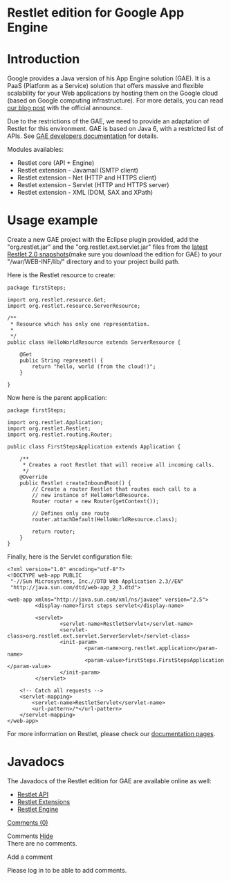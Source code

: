 Restlet edition for Google App Engine
=====================================

Introduction
============

Google provides a Java version of his App Engine solution (GAE). It is a
PaaS (Platform as a Service) solution that offers massive and flexible
scalability for your Web applications by hosting them on the Google
cloud (based on Google computing infrastructure). For more details, you
can read [our blog
post](http://web.archive.org/web/20111118102621/http://blog.noelios.com/2009/04/11/restlet-in-the-cloud-with-google-app-engine/)
with the official announce.

Due to the restrictions of the GAE, we need to provide an adaptation of
Restlet for this environment. GAE is based on Java 6, with a restricted
list of APIs. See [GAE developers
documentation](http://web.archive.org/web/20111118102621/http://code.google.com/intl/fr/appengine/docs/java/overview.html)
for details.

Modules availables:

-   Restlet core (API + Engine)
-   Restlet extension - Javamail (SMTP client)
-   Restlet extension - Net (HTTP and HTTPS client)
-   Restlet extension - Servlet (HTTP and HTTPS server)
-   Restlet extension - XML (DOM, SAX and XPath)

Usage example
=============

Create a new GAE project with the Eclipse plugin provided, add the
"org.restlet.jar" and the "org.restlet.ext.servlet.jar" files from the
[latest Restlet 2.0
snapshots](http://web.archive.org/web/20111118102621/http://www.restlet.org/downloads/unstable)(make
sure you download the edition for GAE) to your "/war/WEB-INF/lib/"
directory and to your project build path.

Here is the Restlet resource to create:

~~~~ {.brush: .java}
package firstSteps;

import org.restlet.resource.Get;
import org.restlet.resource.ServerResource;

/**
 * Resource which has only one representation.
 * 
 */
public class HelloWorldResource extends ServerResource {

    @Get
    public String represent() {
        return "hello, world (from the cloud!)";
    }

}
~~~~

Now here is the parent application:

~~~~ {.brush: .java}
package firstSteps;

import org.restlet.Application;
import org.restlet.Restlet;
import org.restlet.routing.Router;

public class FirstStepsApplication extends Application {

    /**
     * Creates a root Restlet that will receive all incoming calls.
     */
    @Override
    public Restlet createInboundRoot() {
        // Create a router Restlet that routes each call to a
        // new instance of HelloWorldResource.
        Router router = new Router(getContext());

        // Defines only one route
        router.attachDefault(HelloWorldResource.class);

        return router;
    }
}
~~~~

Finally, here is the Servlet configuration file:

~~~~ {.brush: .java}
<?xml version="1.0" encoding="utf-8"?>
<!DOCTYPE web-app PUBLIC
 "-//Sun Microsystems, Inc.//DTD Web Application 2.3//EN"
 "http://java.sun.com/dtd/web-app_2_3.dtd">

<web-app xmlns="http://java.sun.com/xml/ns/javaee" version="2.5">
         <display-name>first steps servlet</display-name>

         <servlet>
                 <servlet-name>RestletServlet</servlet-name>
                 <servlet-class>org.restlet.ext.servlet.ServerServlet</servlet-class>
                 <init-param>
                         <param-name>org.restlet.application</param-name>
                         <param-value>firstSteps.FirstStepsApplication  </param-value>
                 </init-param>
         </servlet>

    <!-- Catch all requests -->
    <servlet-mapping>
        <servlet-name>RestletServlet</servlet-name>
        <url-pattern>/*</url-pattern>
    </servlet-mapping>
</web-app>
~~~~

For more information on Restlet, please check our [documentation
pages](http://web.archive.org/web/20111118102621/http://www.restlet.org/documentation/2.0/).

Javadocs
========

The Javadocs of the Restlet edition for GAE are available online as
well:

-   [Restlet
    API](http://web.archive.org/web/20111118102621/http://www.restlet.org/documentation/snapshot/gae/api/)
-   [Restlet
    Extensions](http://web.archive.org/web/20111118102621/http://www.restlet.org/documentation/snapshot/gae/ext/)
-   [Restlet
    Engine](http://web.archive.org/web/20111118102621/http://www.restlet.org/documentation/snapshot/gae/engine/)

[Comments
(0)](http://web.archive.org/web/20111118102621/http://wiki.restlet.org/docs_2.1/13-restlet/275-restlet/252-restlet.html#)

Comments
[Hide](http://web.archive.org/web/20111118102621/http://wiki.restlet.org/docs_2.1/13-restlet/275-restlet/252-restlet.html#)
\
There are no comments.

Add a comment

Please log in to be able to add comments.
